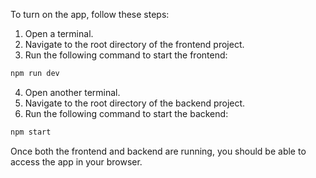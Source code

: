 To turn on the app, follow these steps:

1. Open a terminal.
2. Navigate to the root directory of the frontend project.
3. Run the following command to start the frontend:
  ```bash
  npm run dev
  ```

4. Open another terminal.
5. Navigate to the root directory of the backend project.
6. Run the following command to start the backend:
  ```bash
  npm start
  ```

Once both the frontend and backend are running, you should be able to access the app in your browser.
